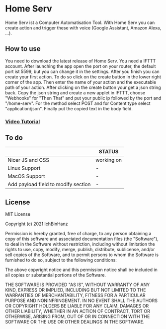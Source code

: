 # Home Serv
Home Serv ist a Computer Automatisation Tool. With Home Serv you can create action and trigger these with voice (Google Assistant, Amazon Alexa, ...).


## How to use

You need to download the latest release of Home Serv. You need a IFTTT account.
After launching the app open the port on your router, the default port ist 5599, but you can change it in the settings.
After you finish you can create your first action.
To do so click on the create button in the lower right corner of the app. Then enter the name of your action and the executable path of your action.
After clicking on the create button your get a json string back.
Copy the json string and create a new applet in IFTTT, choose "Webhooks" for "Then That" and put your public ip followed by the port and "/home-serv". For the method select POST and for Content type select "application/json". Finally put the copied text in the body field.

### [Video Tutorial](https://www.youtube.com/watch?v=ZGgI9ItTQik)

## To do

||STATUS|
|----------------|-------------------------------|
|Nicer JS and CSS|working on|
|Linux Support|-|
|MacOS Support|-|
|Add payload field to modify section|-|

## License

MIT License

Copyright (c) 2021 IchBinHanz

Permission is hereby granted, free of charge, to any person obtaining a copy
of this software and associated documentation files (the "Software"), to deal
in the Software without restriction, including without limitation the rights
to use, copy, modify, merge, publish, distribute, sublicense, and/or sell
copies of the Software, and to permit persons to whom the Software is
furnished to do so, subject to the following conditions:

The above copyright notice and this permission notice shall be included in all
copies or substantial portions of the Software.

THE SOFTWARE IS PROVIDED "AS IS", WITHOUT WARRANTY OF ANY KIND, EXPRESS OR
IMPLIED, INCLUDING BUT NOT LIMITED TO THE WARRANTIES OF MERCHANTABILITY,
FITNESS FOR A PARTICULAR PURPOSE AND NONINFRINGEMENT. IN NO EVENT SHALL THE
AUTHORS OR COPYRIGHT HOLDERS BE LIABLE FOR ANY CLAIM, DAMAGES OR OTHER
LIABILITY, WHETHER IN AN ACTION OF CONTRACT, TORT OR OTHERWISE, ARISING FROM,
OUT OF OR IN CONNECTION WITH THE SOFTWARE OR THE USE OR OTHER DEALINGS IN THE
SOFTWARE.
